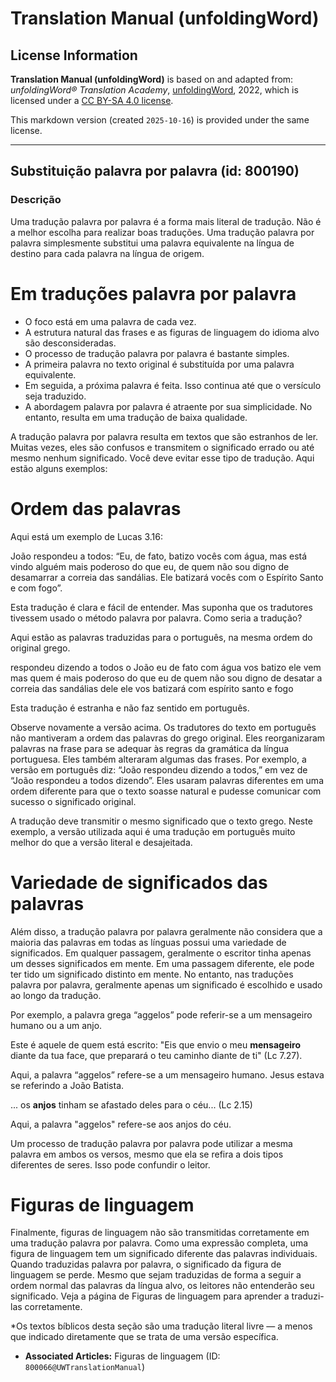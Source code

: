 # Translation Manual (unfoldingWord)

## License Information

**Translation Manual (unfoldingWord)** is based on and adapted from: _unfoldingWord® Translation Academy_, [unfoldingWord](https://unfoldingword.org/utw), 2022, which is licensed under a [CC BY-SA 4.0 license](https://creativecommons.org/licenses/by-sa/4.0/legalcode.en).

This markdown version (created `2025-10-16`) is provided under the same license.



--------------------------------

## Substituição palavra por palavra (id: 800190)

### Descrição

Uma tradução palavra por palavra é a forma mais literal de tradução. Não é a melhor escolha para realizar boas traduções. Uma tradução palavra por palavra simplesmente substitui uma palavra equivalente na língua de destino para cada palavra na língua de origem.

Em traduções palavra por palavra
================================

* O foco está em uma palavra de cada vez.
* A estrutura natural das frases e as figuras de linguagem do idioma alvo são desconsideradas.
* O processo de tradução palavra por palavra é bastante simples.
* A primeira palavra no texto original é substituída por uma palavra equivalente.
* Em seguida, a próxima palavra é feita. Isso continua até que o versículo seja traduzido.
* A abordagem palavra por palavra é atraente por sua simplicidade. No entanto, resulta em uma tradução de baixa qualidade.

A tradução palavra por palavra resulta em textos que são estranhos de ler. Muitas vezes, eles são confusos e transmitem o significado errado ou até mesmo nenhum significado. Você deve evitar esse tipo de tradução. Aqui estão alguns exemplos:

Ordem das palavras
==================

Aqui está um exemplo de Lucas 3\.16:

João respondeu a todos: “Eu, de fato, batizo vocês com água, mas está vindo alguém mais poderoso do que eu, de quem não sou digno de desamarrar a correia das sandálias. Ele batizará vocês com o Espírito Santo e com fogo”.

Esta tradução é clara e fácil de entender. Mas suponha que os tradutores tivessem usado o método palavra por palavra. Como seria a tradução?

Aqui estão as palavras traduzidas para o português, na mesma ordem do original grego.

respondeu dizendo a todos o João eu de fato com água vos batizo ele vem mas quem é mais poderoso do que eu de quem não sou digno de desatar a correia das sandálias dele ele vos batizará com espírito santo e fogo

Esta tradução é estranha e não faz sentido em português.

Observe novamente a versão acima. Os tradutores do texto em português não mantiveram a ordem das palavras do grego original. Eles reorganizaram palavras na frase para se adequar às regras da gramática da língua portuguesa. Eles também alteraram algumas das frases. Por exemplo, a versão em português diz: “João respondeu dizendo a todos,” em vez de “João respondeu a todos dizendo”. Eles usaram palavras diferentes em uma ordem diferente para que o texto soasse natural e pudesse comunicar com sucesso o significado original.

A tradução deve transmitir o mesmo significado que o texto grego. Neste exemplo, a versão utilizada aqui é uma tradução em português muito melhor do que a versão literal e desajeitada.

Variedade de significados das palavras
======================================

Além disso, a tradução palavra por palavra geralmente não considera que a maioria das palavras em todas as línguas possui uma variedade de significados. Em qualquer passagem, geralmente o escritor tinha apenas um desses significados em mente. Em uma passagem diferente, ele pode ter tido um significado distinto em mente. No entanto, nas traduções palavra por palavra, geralmente apenas um significado é escolhido e usado ao longo da tradução.

Por exemplo, a palavra grega “aggelos” pode referir\-se a um mensageiro humano ou a um anjo.

Este é aquele de quem está escrito: "Eis que envio o meu **mensageiro** diante da tua face, que preparará o teu caminho diante de ti" (Lc 7\.27\).

Aqui, a palavra “aggelos” refere\-se a um mensageiro humano. Jesus estava se referindo a João Batista.

... os **anjos** tinham se afastado deles para o céu... (Lc 2\.15\)

Aqui, a palavra "aggelos" refere\-se aos anjos do céu.

Um processo de tradução palavra por palavra pode utilizar a mesma palavra em ambos os versos, mesmo que ela se refira a dois tipos diferentes de seres. Isso pode confundir o leitor.

Figuras de linguagem
====================

Finalmente, figuras de linguagem não são transmitidas corretamente em uma tradução palavra por palavra. Como uma expressão completa, uma figura de linguagem tem um significado diferente das palavras individuais. Quando traduzidas palavra por palavra, o significado da figura de linguagem se perde. Mesmo que sejam traduzidas de forma a seguir a ordem normal das palavras da língua alvo, os leitores não entenderão seu significado. Veja a página de Figuras de linguagem para aprender a traduzi\-las corretamente.  
  
\*Os textos bíblicos desta seção são uma tradução literal livre — a menos que indicado diretamente que se trata de uma versão específica.

* **Associated Articles:** Figuras de linguagem (ID: `800066@UWTranslationManual`)

